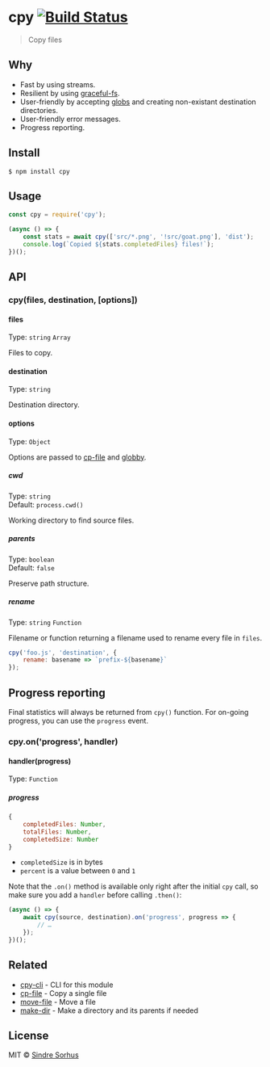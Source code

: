 # cpy [![Build Status](https://travis-ci.org/sindresorhus/cpy.svg?branch=master)](https://travis-ci.org/sindresorhus/cpy)

> Copy files


## Why

- Fast by using streams.
- Resilient by using [graceful-fs](https://github.com/isaacs/node-graceful-fs).
- User-friendly by accepting [globs](https://github.com/sindresorhus/globby#globbing-patterns) and creating non-existant destination directories.
- User-friendly error messages.
- Progress reporting.


## Install

```
$ npm install cpy
```


## Usage

```js
const cpy = require('cpy');

(async () => {
	const stats = await cpy(['src/*.png', '!src/goat.png'], 'dist');
	console.log(`Copied ${stats.completedFiles} files!`);
})();
```


## API

### cpy(files, destination, [options])

#### files

Type: `string` `Array`

Files to copy.

#### destination

Type: `string`

Destination directory.

#### options

Type: `Object`

Options are passed to [cp-file](https://github.com/sindresorhus/cp-file#options) and [globby](https://github.com/sindresorhus/globby#options).

##### cwd

Type: `string`<br>
Default: `process.cwd()`

Working directory to find source files.

##### parents

Type: `boolean`<br>
Default: `false`

Preserve path structure.

##### rename

Type: `string` `Function`

Filename or function returning a filename used to rename every file in `files`.

```js
cpy('foo.js', 'destination', {
	rename: basename => `prefix-${basename}`
});
```


## Progress reporting
Final statistics will always be returned from `cpy()` function. 
For on-going progress, you can use the `progress` event.

### cpy.on('progress', handler)

#### handler(progress)

Type: `Function`

##### progress

```js
{
	completedFiles: Number,
	totalFiles: Number,
	completedSize: Number
}
```

- `completedSize` is in bytes
- `percent` is a value between `0` and `1`

Note that the `.on()` method is available only right after the initial `cpy` call, so make sure you add a `handler` before calling `.then()`:

```js
(async () => {
	await cpy(source, destination).on('progress', progress => {
		// …
	});
})();
```


## Related

- [cpy-cli](https://github.com/sindresorhus/cpy-cli) - CLI for this module
- [cp-file](https://github.com/sindresorhus/cp-file) - Copy a single file
- [move-file](https://github.com/sindresorhus/move-file) - Move a file
- [make-dir](https://github.com/sindresorhus/make-dir) - Make a directory and its parents if needed


## License

MIT © [Sindre Sorhus](https://sindresorhus.com)

